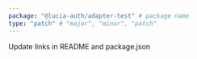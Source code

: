 ```yaml
---
package: "@lucia-auth/adapter-test" # package name
type: "patch" # "major", "minor", "patch"
---
```


Update links in README and package.json